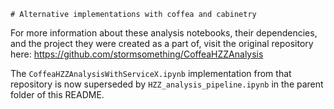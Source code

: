     # Alternative implementations with coffea and cabinetry

For more information about these analysis notebooks, their dependencies, and the project they were created as a part of, visit the original repository here:
https://github.com/stormsomething/CoffeaHZZAnalysis

The `CoffeaHZZAnalysisWithServiceX.ipynb` implementation from that repository is now superseded by `HZZ_analysis_pipeline.ipynb` in the parent folder of this README.
